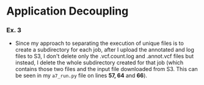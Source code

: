 # Application Decoupling

### Ex. 3

- Since my approach to separating the execution of unique files is to create a subdirectory for each job, after I upload the annotated and log files to S3, I don't delete only the .vcf.count.log and .annot.vcf files but instead, I delete the whole subdirectory created for that job (which contains those two files and the input file downloaded from S3. This can be seen in my `a7_run.py` file on lines **57, 64** and **66**).
